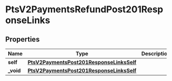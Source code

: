 
# PtsV2PaymentsRefundPost201ResponseLinks

## Properties
Name | Type | Description | Notes
------------ | ------------- | ------------- | -------------
**self** | [**PtsV2PaymentsPost201ResponseLinksSelf**](PtsV2PaymentsPost201ResponseLinksSelf.md) |  |  [optional]
**_void** | [**PtsV2PaymentsPost201ResponseLinksSelf**](PtsV2PaymentsPost201ResponseLinksSelf.md) |  |  [optional]



